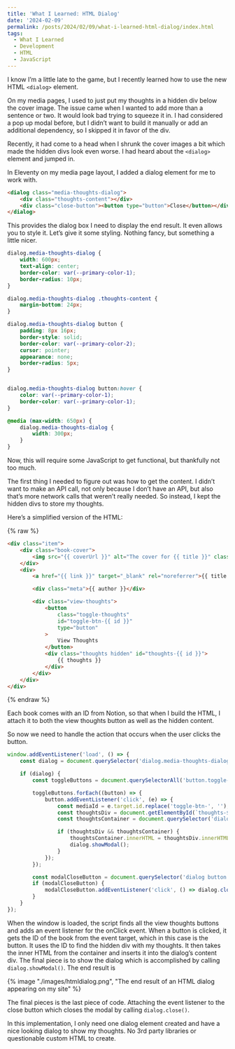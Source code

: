 ```yaml
---
title: 'What I Learned: HTML Dialog'
date: '2024-02-09'
permalink: /posts/2024/02/09/what-i-learned-html-dialog/index.html
tags:
  - What I Learned
  - Development
  - HTML
  - JavaScript
---
```


I know I’m a little late to the game, but I recently learned how to use the new HTML `<dialog>` element.
<!-- excerpt -->

On my media pages, I used to just put my thoughts in a hidden div below the cover image. The issue came when I wanted to add more than a sentence or two. It would look bad trying to squeeze it in. I had considered a pop up modal before, but I didn’t want to build it manually or add an additional dependency, so I skipped it in favor of the div.

Recently, it had come to a head when I shrunk the cover images a bit which made the hidden divs look even worse. I had heard about the `<dialog>` element and jumped in.

In Eleventy on my media page layout, I added a dialog element for me to work with.

```html
<dialog class="media-thoughts-dialog">
	<div class="thoughts-content"></div>
	<div class="close-button"><button type="button">Close</button></div>
</dialog>
```

This provides the dialog box I need to display the end result. It even allows you to style it. Let’s give it some styling. Nothing fancy, but something a little nicer.

```css
dialog.media-thoughts-dialog {
    width: 600px;
    text-align: center;
    border-color: var(--primary-color-1);
    border-radius: 10px;
}

dialog.media-thoughts-dialog .thoughts-content {
    margin-bottom: 24px;
}

dialog.media-thoughts-dialog button {
    padding: 8px 16px;
    border-style: solid;
    border-color: var(--primary-color-2);
    cursor: pointer;
    appearance: none;
    border-radius: 5px;
}


dialog.media-thoughts-dialog button:hover {
    color: var(--primary-color-1);
    border-color: var(--primary-color-1);
}

@media (max-width: 650px) {
    dialog.media-thoughts-dialog {
        width: 300px;
    }
}
```

Now, this will require some JavaScript to get functional, but thankfully not too much.

The first thing I needed to figure out was how to get the content. I didn’t want to make an API call, not only because I don’t have an API, but also that’s more network calls that weren’t really needed. So instead, I kept the hidden divs to store my thoughts.

Here’s a simplified version of the HTML:

{% raw %}
```html
<div class="item">
	<div class="book-cover">
		<img src="{{ coverUrl }}" alt="The cover for {{ title }}" class="cover" height="225" width="150" />
	</div>
	<div>
		<a href="{{ link }}" target="_blank" rel="noreferrer">{{ title }}</a>

		<div class="meta">{{ author }}</div>

		<div class="view-thoughts">
			<button
				class="toggle-thoughts"
				id="toggle-btn-{{ id }}"
				type="button"
			>
				View Thoughts
			</button>
			<div class="thoughts hidden" id="thoughts-{{ id }}">
				{{ thoughts }}
			</div>
		</div>
	</div>
</div>
```
{% endraw %}

Each book comes with an ID from Notion, so that when I build the HTML, I attach it to both the view thoughts button as well as the hidden content.

So now we need to handle the action that occurs when the user clicks the button.

```js
window.addEventListener('load', () => {
	const dialog = document.querySelector('dialog.media-thoughts-dialog');

	if (dialog) {
		const toggleButtons = document.querySelectorAll('button.toggle-thoughts');

		toggleButtons.forEach((button) => {
			button.addEventListener('click', (e) => {
				const mediaId = e.target.id.replace('toggle-btn-', '');
				const thoughtsDiv = document.getElementById(`thoughts-${mediaId}`);
				const thoughtsContainer = document.querySelector('dialog .thoughts-content');

				if (thoughtsDiv && thoughtsContainer) {
					thoughtsContainer.innerHTML = thoughtsDiv.innerHTML;
					dialog.showModal();
				}
			});
		});

		const modalCloseButton = document.querySelector('dialog button');
		if (modalCloseButton) {
			modalCloseButton.addEventListener('click', () => dialog.close());
		}
	}
});
```

When the window is loaded, the script finds all the view thoughts buttons and adds an event listener for the onClick event. When a button is clicked, it gets the ID of the book from the event target, which in this case is the button. It uses the ID to find the hidden div with my thoughts. It then takes the inner HTML from the container and inserts it into the dialog’s content div. The final piece is to show the dialog which is accomplished by calling `dialog.showModal()`. The end result is

{% image "./images/htmldialog.png", "The end result of an HTML dialog appearing on my site" %}

The final pieces is the last piece of code. Attaching the event listener to the close button which closes the modal by calling `dialog.close()`.

In this implementation, I only need one dialog element created and have a nice looking dialog to show my thoughts. No 3rd party libraries or questionable custom HTML to create.